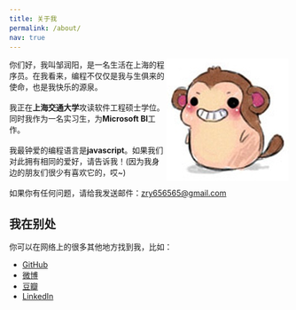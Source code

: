 ```yaml
---
title: 关于我
permalink: /about/
nav: true
---
```


<img src="/images/monkey.jpg" width="220" height="220" align="right">

你们好，我叫邹润阳，是一名生活在上海的程序员。在我看来，编程不仅仅是我与生俱来的使命，也是我快乐的源泉。<br/><br/>
我正在**上海交通大学**攻读软件工程硕士学位。同时我作为一名实习生，为**Microsoft BI**工作。<br/><br/>
我最钟爱的编程语言是**javascript**。如果我们对此拥有相同的爱好，请告诉我！(因为我身边的朋友们很少有喜欢它的，哎~) <br/><br/>
如果你有任何问题，请给我发送邮件：[zry656565@gmail.com](mailto:zry656565@gmail.com)<br/>

## 我在别处

你可以在网络上的很多其他地方找到我，比如：

- [GitHub](https://github.com/zry656565)
- [微博](http://weibo.com/u/1943775181)
- [豆瓣](http://www.douban.com/people/jerry_zou/)
- [LinkedIn](http://www.linkedin.com/profile/view?id=289040657)
